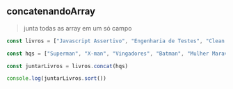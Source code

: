 ## concatenandoArray
> junta todas as array em um só campo
 ```.js
const livros = ["Javascript Assertivo", "Engenharia de Testes", "Clean code", "Scrum", "Guia HTML5 e CSS3", "MongoDB"]

const hqs = ["Superman", "X-man", "Vingadores", "Batman", "Mulher Maravilha", "Feiticeira Escarlate"];

const juntarLivros = livros.concat(hqs)

console.log(juntarLivros.sort())
```
